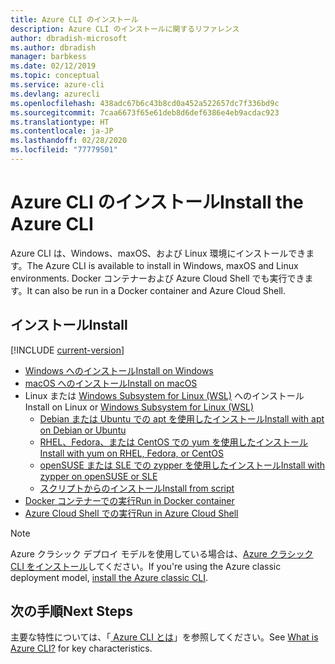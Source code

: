 ```yaml
---
title: Azure CLI のインストール
description: Azure CLI のインストールに関するリファレンス
author: dbradish-microsoft
ms.author: dbradish
manager: barbkess
ms.date: 02/12/2019
ms.topic: conceptual
ms.service: azure-cli
ms.devlang: azurecli
ms.openlocfilehash: 438adc67b6c43b8cd0a452a522657dc7f336bd9c
ms.sourcegitcommit: 7caa6673f65e61deb8d6def6386e4eb9acdac923
ms.translationtype: HT
ms.contentlocale: ja-JP
ms.lasthandoff: 02/28/2020
ms.locfileid: "77779501"
---
```

# <a name="install-the-azure-cli"></a><span data-ttu-id="f1ee1-103">Azure CLI のインストール</span><span class="sxs-lookup"><span data-stu-id="f1ee1-103">Install the Azure CLI</span></span>

<span data-ttu-id="f1ee1-104">Azure CLI は、Windows、maxOS、および Linux 環境にインストールできます。</span><span class="sxs-lookup"><span data-stu-id="f1ee1-104">The Azure CLI is available to install in Windows, maxOS and Linux environments.</span></span>  <span data-ttu-id="f1ee1-105">Docker コンテナーおよび Azure Cloud Shell でも実行できます。</span><span class="sxs-lookup"><span data-stu-id="f1ee1-105">It can also be run in a Docker container and Azure Cloud Shell.</span></span>

## <a name="install"></a><span data-ttu-id="f1ee1-106">インストール</span><span class="sxs-lookup"><span data-stu-id="f1ee1-106">Install</span></span>

[!INCLUDE [current-version](includes/current-version.md)]

* [<span data-ttu-id="f1ee1-107">Windows へのインストール</span><span class="sxs-lookup"><span data-stu-id="f1ee1-107">Install on Windows</span></span>](install-azure-cli-windows.md)
* [<span data-ttu-id="f1ee1-108">macOS へのインストール</span><span class="sxs-lookup"><span data-stu-id="f1ee1-108">Install on macOS</span></span>](install-azure-cli-macos.md)
* <span data-ttu-id="f1ee1-109">Linux または [Windows Subsystem for Linux (WSL)](/windows/wsl/about) へのインストール</span><span class="sxs-lookup"><span data-stu-id="f1ee1-109">Install on Linux or [Windows Subsystem for Linux (WSL)](/windows/wsl/about)</span></span>
  * [<span data-ttu-id="f1ee1-110">Debian または Ubuntu での apt を使用したインストール</span><span class="sxs-lookup"><span data-stu-id="f1ee1-110">Install with apt on Debian or Ubuntu</span></span>](install-azure-cli-apt.md)
  * [<span data-ttu-id="f1ee1-111">RHEL、Fedora、または CentOS での yum を使用したインストール</span><span class="sxs-lookup"><span data-stu-id="f1ee1-111">Install with yum on RHEL, Fedora, or CentOS</span></span>](install-azure-cli-yum.md)
  * [<span data-ttu-id="f1ee1-112">openSUSE または SLE での zypper を使用したインストール</span><span class="sxs-lookup"><span data-stu-id="f1ee1-112">Install with zypper on openSUSE or SLE</span></span>](install-azure-cli-zypper.md)
  * [<span data-ttu-id="f1ee1-113">スクリプトからのインストール</span><span class="sxs-lookup"><span data-stu-id="f1ee1-113">Install from script</span></span>](install-azure-cli-linux.md)
* [<span data-ttu-id="f1ee1-114">Docker コンテナーでの実行</span><span class="sxs-lookup"><span data-stu-id="f1ee1-114">Run in Docker container</span></span>](run-azure-cli-docker.md)
* [<span data-ttu-id="f1ee1-115">Azure Cloud Shell での実行</span><span class="sxs-lookup"><span data-stu-id="f1ee1-115">Run in Azure Cloud Shell</span></span>](/azure/cloud-shell/quickstart)

> [!NOTE]
> <span data-ttu-id="f1ee1-116">Azure クラシック デプロイ モデルを使用している場合は、[Azure クラシック CLI をインストール](install-classic-cli.md)してください。</span><span class="sxs-lookup"><span data-stu-id="f1ee1-116">If you're using the Azure classic deployment model, [install the Azure classic CLI](install-classic-cli.md).</span></span>

## <a name="next-steps"></a><span data-ttu-id="f1ee1-117">次の手順</span><span class="sxs-lookup"><span data-stu-id="f1ee1-117">Next Steps</span></span>

<span data-ttu-id="f1ee1-118">主要な特性については、「[ Azure CLI とは](what-is-azure-cli.md)」を参照してください。</span><span class="sxs-lookup"><span data-stu-id="f1ee1-118">See [What is Azure CLI?](what-is-azure-cli.md) for key characteristics.</span></span>
